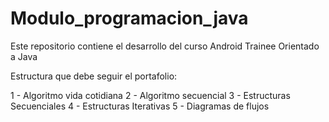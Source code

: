 # Modulo_programacion_java

Este repositorio contiene el desarrollo del curso Android Trainee Orientado a Java

Estructura que debe seguir el portafolio:

1 - Algoritmo vida cotidiana
2 - Algoritmo secuencial
3 - Estructuras Secuenciales
4 - Estructuras Iterativas
5 - Diagramas de flujos
